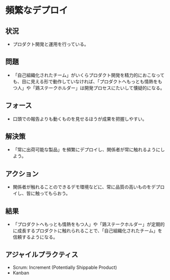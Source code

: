 # 頻繁なデプロイ
## 状況
- プロダクト開発と運用を行っている。

## 問題
- 「自己組織化されたチーム」がいくらプロダクト開発を精力的におこなっても、目に見える形で動作していなければ、「プロダクトへもっとも情熱をもつ人」や「鶏ステークホルダー」は開発プロセスにたいして懐疑的になる。

## フォース
- 口頭での報告よりも動くものを見せるほうが成果を把握しやすい。

## 解決策
- 「常に出荷可能な製品」を頻繁にデプロイし、関係者が常に触れるようにしよう。

## アクション
- 関係者が触れることのできるデモ環境などに、常に品質の高いものをデプロイし、皆に触ってもらおう。

## 結果
- 「プロダクトへもっとも情熱をもつ人」や「鶏ステークホルダー」が定期的に成長するプロダクトに触れられることで、「自己組織化されたチーム」を信頼するようになる。

## アジャイルプラクティス
- Scrum: Increment (Potentially Shippable Product)
- Kanban
